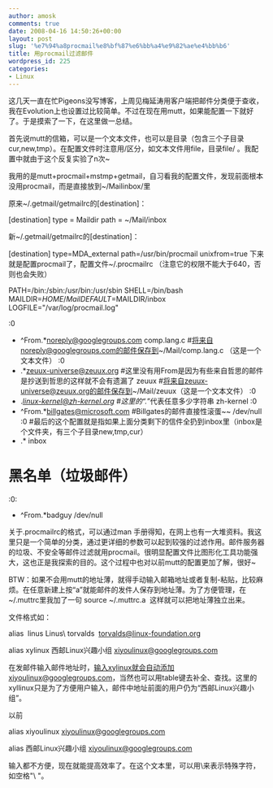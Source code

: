 ```yaml
---
author: amosk
comments: true
date: 2008-04-16 14:50:26+00:00
layout: post
slug: '%e7%94%a8procmail%e8%bf%87%e6%bb%a4%e9%82%ae%e4%bb%b6'
title: 用procmail过滤邮件
wordpress_id: 225
categories:
- Linux
---
```


这几天一直在忙Pigeons没写博客，上周见梅延涛用客户端把邮件分类便于查收，我在Evolution上也设置过比较简单。不过在现在用mutt，如果能配置一下就好了。于是摸索了一下，在这里做一总结。

首先说mutt的信箱，可以是一个文本文件，也可以是目录（包含三个子目录cur,new,tmp）。在配置文件时注意用/区分，如文本文件用file，目录file/  。我配置中就由于这个反复实验了n次~

我用的是mutt+procmail+mstmp+getmail，自习看我的配置文件，发现前面根本没用procmail，而是直接放到~/Mailinbox/里

原来~/.getmail/getmailrc的[destination]：

[destination]
type = Maildir
path = ~/Mail/inbox

新~/.getmail/getmailrc的[destination]：

[destination]
type=MDA_external
path=/usr/bin/procmail
unixfrom=true
下来就是配置procmail了，配置文件~/.procmailrc （注意它的权限不能大于640，否则也会失败）

PATH=/bin:/sbin:/usr/bin:/usr/sbin
SHELL=/bin/bash
MAILDIR=$HOME/Mail
DEFAULT=$MAILDIR/inbox
LOGFILE="/var/log/procmail.log"

:0
* ^From.*noreply@googlegroups.com
comp.lang.c
#将来自noreply@googlegroups.com的邮件保存到~/Mail/comp.lang.c （这是一个文本文件）
:0
* .*zeuux-universe@zeuux.org   #这里没有用From是因为有些来自哲思的邮件是抄送到哲思的这样就不会有遗漏了
zeuux
#将来自zeuux-universe@zeuux.org的邮件保存到~/Mail/zeuux（这是一个文本文件）
:0
* .*linux-kernel@zh-kernel.org  #这里的“.*”代表任意多少字符串
zh-kernel
:0
* ^From.*billgates@microsoft.com #Billgates的邮件直接性滚蛋~~
/dev/null
:0          #最后的这个配置就是指如果上面分类剩下的信件全扔到inbox里（inbox是个文件夹，有三个子目录new,tmp,cur）
* .* inbox
# 黑名单（垃圾邮件）
:0:
* ^From.*badguy
/dev/null

关于.procmailrc的格式，可以通过man 手册得知，在网上也有一大堆资料。我这里只是一个简单的分类，通过更详细的参数可以起到较强的过滤作用。邮件服务器的垃圾、不安全等邮件过滤就用procmail。很明显配置文件比图形化工具功能强大，这也正是我探索的目的。这个过程中也对以前mutt的配置更加了解，很好~

BTW：如果不会用mutt的地址薄，就得手动输入邮箱地址或者复制-粘贴，比较麻烦。在任意新建上按“a”就能邮件的发件人保存到地址薄。为了方便管理，在~/.muttrc里我加了一句 source ~/.muttrc.a  这样就可以把地址薄独立出来。

文件格式如：

alias  linus Linus\ torvalds  <torvalds@linux-foundation.org>

alias xylinux 西邮Linux兴趣小组 <xiyoulinux@googlegroups.com>

在发邮件输入邮件地址时，输入xylinux就会自动添加xiyoulinux@googlegroups.com，当然也可以用table键去补全、查找。这里的xyllinux只是为了方便用户输入，邮件中地址前面的用户仍为“西邮Linux兴趣小组”。

以前

alias xiyoulinux <xiyoulinux@googlegroups.com>

alias 西邮Linux兴趣小组 <xiyoulinux@googlegroups.com>

输入都不方便，现在就能提高效率了。在这个文本里，可以用\来表示特殊字符，如空格"\ "。
